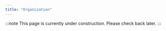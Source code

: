 ```yaml
---
title: "Organization"
---
```


:::note
This page is currently under construction. Please check back later.
::: 